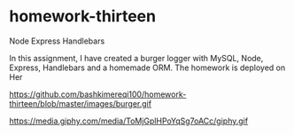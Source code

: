 # homework-thirteen
Node Express Handlebars

In this assignment, I have created a burger logger with MySQL, Node, Express, Handlebars and a homemade ORM. 
The homework is deployed on Her

https://github.com/bashkimereqi100/homework-thirteen/blob/master/images/burger.gif

https://media.giphy.com/media/ToMjGplHPoYqSg7oACc/giphy.gif
